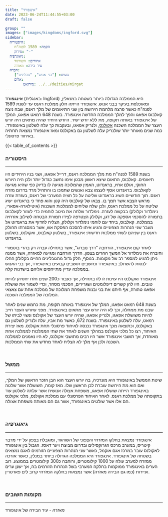 ```yaml
---
title: "אינגפורד"
date: 2023-06-24T11:44:55+03:00
draft: false

group: ""
images: ["images/kingdoms/ingford.svg"]
sidebar:
  היסטוריה:
    הקמה: 1589 לפנה"ח
    פירוק: "-"
  גיאוגרפיה:
    איזורים: השורגוד
    עיר בירה: מאזרה
  חברה:
    גזעים: ["בני אנוש", "גובלינים"]
    אלים:
        מירגאט: ../../deities/mirgat
---
```


**אינגפורד** (באנגלית: Ingford) היא הממלכה הגדולה ביותר בשטחה במנאלין, ומאוכלסת בעיקר בבני אנוש. אינגפורד הייתה חלק ממלכת ראנס עד לשנת 1589 לפנה"ח כאשר פרצה מלחמת הירושה בין שני התיאומים של מלך ראנס, שבה ניצח קאלבוס אפאגו והפך למלך הממלכה החדשה אינגפורד. בשנת 648 רמאט אפאגו, המלך של אינגפורד באותה תקופה, מת ללא יורש ישיר. היורש היחיד שהיה מתאים היה יורש העצר של הממלכה השכנה [אקולנס](../../kingdoms/akolance), ולנריק אפאגו, ובעקבות כך עלה לשלטון באינגפורד. כמה שנים מאוחר יותר שולנריק עלה לשלטון גם באקולנס ומאז אינגפורד נמצאת תחתיה באיחוד פרסונלי.

{{< table_of_contents >}}

### היסטוריה

---

בשנת 1589 לפנה"ח מת מלך הממלכה ראנס, דרייל אפאגו, ושני בניו היחידים היו תיאומים. קאלבוס, התאום שיצא ראשון מבטן אימו נחשב כגדול יותר ולכן היה היורש החוקי, אולם אחיו, בראנדוט, האמין שהמלוכה מגיעה לו בדיוק כפי שהיא מגיעה לקאלבוס. בראנדוט אסף לעצמו צבא ואנשים שתמכו בו והתחיל מרד בדרום מזרח ראנס. תוך חודשיים השיג בראנדוט שליטה על כל חציה המערבי של ראנס, בעזרת עזרה מראש הצבא אשר תמך בו. צבאו של קאלבוס היה קטן והוא פחד כי בראנדוט ישיג שליטה על כל ממלכת ראנס, ולכן שלח שליחים לממלכות השכנות (איטילארה-אסארי, נימלדור וקלולק) בבקשה לעזרה. נימלדור שלחה את מיטב לוחמיה כדי לעזור לקאלבוס בתמורה להסכמי אספקה של דגן, וקלולק הצטרפה לצידו תמורת הבטחה לשילוב אזרחיה בממלכה. קאלבוס, ביחד עם לוחמי נימלדור וקלולק, הצליח להדוף את בראנדוט אל מעבר שני הנהרות הצפוניים והגיע איתו להסכם הפסקת אש, אשר במסגרתו תחולק ראנס בין שניהם לשתי ממלכות חדשות: אינגפורד, בשלטון קאלבוס, ואקולנס, בשלטון בראנדוט.

לאחר קום אינגפורד, הורחבה “דרך נוברוג”, אשר בתחילה עברה רק בהרי בוטמורי וחיברה את נימלדור אל המשך ההרים בצפון. הדרך הורחבה ומגיעה למאזרה, אשר ממנה ניתן להגיע למספר רב של מקומות. בנוסף, חלק גדול מהגובלינים החיים בקלולק החלו לנסות להשתלב באינגפורד ונחשבים תושבים קבועים באינגפורד, אך בני האנוש בממלכה עדיין מתייחסים אליהם בישדנות קלה.

אינגפורד ואקולנס היו עוינות זו לזו בתחילה, אך כעבור כ200 שנים חזרו יחסיהן להיות טובים. היו להן קשרים דיפלומטים ושגרירים, הסכמי מסחר, וכדי לשמור את שושלת אפאגו טהורה, אף חיתנו את בני ובנות משפחת המלוכה של ממלכה אחת עם צאצאי המלוכה של הממלכה השכנה.

בשנת 648 רמאט אפאגו, המלך של אינגפורד באותה תקופה, מת כחמש שנים לאחר שבנו מת ממחלה, וכך לא היה יורש עצר מתאים באינגפורד. מפני שיורש העצר חייב להיות משושלת אפאגו, ולנריק אפאגו, שהיה יורש העצר של אקולנס ונשוי לביתו של רמאט, עלה לשלטון באינגפורד. בשנת 672, כאשר מת אביו, עלה ולנריק לשלטון גם באקולנס, וכתוצאה מכך אינגפורד נכנסה לאיחוד פרסונלי תחת אקולנס. מאז יצירת האיחוד, רצו כל מלכי אקולנס במהלך השנים לאחד את שתי הממלכות לממלכה אחת מאוחדת, אך תושבי אינגפורד אשר היו רבים מתושבי אקולנס, לא היו נאמנים לממלכה השכנה ולכן אף מלך לא הצליח לאחד מחדש את שתי הממלכות.

&nbsp;

### ממשל

---

שיטת הממשל באינגפורד היא מונרכיה, בה יורש העצר הוא הבן הזכר הראשון של המלך, ואם הוא מת הירושה עוברת לבן הראשון שלו. מאז קומה, השושלת אשר שלטה באינגפורד הייתה שושלת אפאגו, משפחת אצולה אנושית אשר עלתה לשלטון עוד בתקופתה של ממלכת ראנס. לאחר האיחוד הפרסונלי עם ממלכת אקולנס, מלכי אקולנס הם אלו אשר שולטים באינגפורד, אשר גם הם מאותה משפחת אצולה.

&nbsp;

### גיאוגרפיה

---

אינגפורד נמצאת בחלקו המזרחי והצפוני של השורגוד, ומוגבלת בצפון על ידי מדבר קיטריס, במערב מרכס הגרוקסילים ובדרום מביצת ויער דאסז. הגבול בין אינגפורד לאקולנס עובר במרכז אגם אוקמל, כאשר שני הנהרות הצפוניים הזורמים לאגם נמצאים בשטחה של אינגפורד. אינגפורד היא הממלכה הגדולה ביותר במנלין, כאשר אורכה ממזרח למערב עולה על 1000 קילומטרים, ורוחבה כ300 קילומטרים בממוצע. רוב הערים באינגפורד ממוקמות בחלקה המערבי בשל הנהרות הזורמים בה, אך ישנן ערים ועיירות (כמו גם הבירה מאזרה) אשר נמצאות בחלקה המזרחי קרוב לים פארטרין.

&nbsp;

### מקומות חשובים

---

_מאזרה_ - עיר הבירה של אינגפורד
